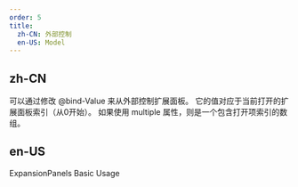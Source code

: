 ```yaml
---
order: 5
title:
  zh-CN: 外部控制
  en-US: Model
---
```


## zh-CN

可以通过修改 @bind-Value 来从外部控制扩展面板。 它的值对应于当前打开的扩展面板索引（从0开始）。 如果使用 multiple 属性，则是一个包含打开项索引的数组。

## en-US

ExpansionPanels Basic Usage